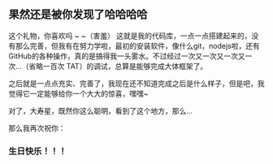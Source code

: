 ## 果然还是被你发现了哈哈哈哈

这个礼物，你喜欢吗 ~ ~（害羞）
这就是我的代码库，一点一点搭建起来的，没有那么完善，但我有在努力学啦，最初的安装软件，像什么git，nodejs啦，还有GitHub的各种操作，真的是搞得我一头雾水。不过经过一次又一次又一次又一次...（省略一百次 TAT）的调试，总算是能够完成大体框架了。

之后就是一点点充实、完善了，我现在还不知道完成之后是什么样子，但是吧，我觉得它一定能够给你一个大大的惊喜，嘿嘿~

对了，大寿星，既然你这么聪明，看到了这个地方，那么...

那么我再次祝你：

### 生日快乐！！！
